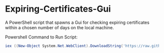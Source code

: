 # Expiring-Certificates-Gui
A PowerShell script that spawns a Gui for checking expiring certificates within a chosen number of days on the local machine.

Powershell Command to Run Script: 

```powershell
iex ((New-Object System.Net.WebClient).DownloadString('https://raw.githubusercontent.com/AlecMcCutcheon/Expiring-Certificates-Gui/main/ExpiringCertificates.ps1'))
```
